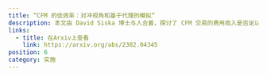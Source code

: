 ```yaml
---
title: “CFM 的低效率：对冲视角和基于代理的模拟”
description: 本文由 David Siska 博士与人合着，探讨了 CFM 交易的费用收入是否足以让流动性提供者对冲市场风险。
links:
  - title: 在Arxiv上查看
    link: https://arxiv.org/abs/2302.04345
position: 6
category: 实施
---
```

